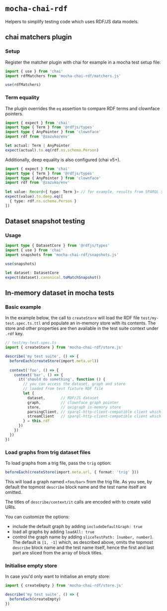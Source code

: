 # `mocha-chai-rdf`

Helpers to simplify testing code which uses RDF/JS data models.

## chai matchers plugin

### Setup

Register the matcher plugin with chai for example in a mocha test setup file:

```js
import { use } from 'chai'
import rdfMatchers from 'mocha-chai-rdf/matchers.js'

use(rdfMatchers)
```

### Term equality

The plugin overrides the `eq` assertion to compare RDF terms and clownface pointers.

```ts
import { expect } from 'chai'
import type { Term } from '@rdfjs/types'
import type { AnyPointer } from 'clownface'
import rdf from '@zazuko/env'

let actual: Term | AnyPointer
expect(actual).to.eq(rdf.ns.schema.Person)
```

Additionally, deep equality is also configured (chai v5+).

```ts
import { expect } from 'chai'
import type { Term } from '@rdfjs/types'
import type { AnyPointer } from 'clownface'
import rdf from '@zazuko/env'
  
let value: Record<{ type: Term }> // for example, results from SPARQL SELECT
expect(value).to.deep.eq([
  { type: rdf.ns.schema.Person }
])
```

## Dataset snapshot testing

### Usage

```ts
import type { DatasetCore } from '@rdfjs/types'
import { use } from 'chai'
import snapshots from 'mocha-chai-rdf/snapshots.js'

use(snapshots)

let dataset: DatasetCore
expect(dataset).canonical.toMatchSnapshot()
```

## In-memory dataset in mocha tests

### Basic example

In the example below, the call to `createStore` will load the RDF file `test/my-test.spec.ts.ttl` and populate an in-memory store with its contents. The store and other properties are then available in the test suite context under `.rdf` key.

```ts
// test/my-test.spec.ts
import { createStore } from 'mocha-chai-rdf/store.js'

describe('my test suite', () => {
  beforeEach(createStore(import.meta.url))
  
  context('foo', () => {
    context('bar', () => {
      it('should do something', function () {
        // you can access the dataset, graph and store
        // loaded from test fixture RDF file
        let { 
          dataset,       // RDF/JS dataset
          graph,         // clownface graph pointer
          store,         // oxigraph in-memory store
          parsingClient, // sparql-http-client-compatible client which returns parsed results
          streamClient   // sparql-http-client-compatible client which stream results
        } = this.rdf
      })
    })
  })
})
```

### Load graphs from trig dataset files

To load graphs from a trig file, pass the `trig` option:

```ts
beforeEach(createStore(import.meta.url, { format: 'trig' }))
```

This will load a graph named `<foo/bar>` from the trig file. As you see, by default the topmost `describe` block name and the test name itself are omitted.

The titles of `describe/context/it` calls are encoded with to create valid URIs.

You can customize the options:
- include the default graph by adding `includeDefaultGraph: true`
- load all graphs by adding `loadAll: true`
- control the graph name by adding `sliceTestPath: [number, number]`. The default is `[1, -1]` which, as described above, omits the topmost `describe` block name and the test name itself, hence the first and last part are sliced from the array of block titles.

### Initialise empty store

In case you'd only want to initialise an empty store:

```ts
import { createEmpty } from 'mocha-chai-rdf/store.js'

describe('my test suite', () => {
  beforeEach(createEmpty)
})
```
